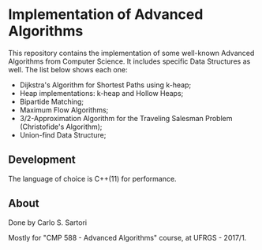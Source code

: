 # Implementation of Advanced Algorithms  #

This repository contains the implementation of some well-known Advanced Algorithms from Computer Science. It includes specific Data Structures as well. The list below shows each one:

* Dijkstra's Algorithm for Shortest Paths using k-heap;
* Heap implementations: k-heap and Hollow Heaps;
* Bipartide Matching;
* Maximum Flow Algorithms;
* 3/2-Approximation Algorithm for the Traveling Salesman Problem (Christofide's Algorithm);
* Union-find Data Structure;

## Development ##

The language of choice is C++(11) for performance.

## About ##
Done by Carlo S. Sartori

Mostly for "CMP 588 - Advanced Algorithms" course, at UFRGS - 2017/1.
